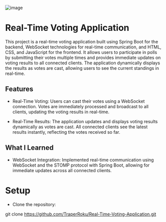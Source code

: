 ![image](https://github.com/user-attachments/assets/177cbadd-2404-4956-b03c-ed8875f699a3)

# Real-Time Voting Application
This project is a real-time voting application built using Spring Boot for the backend, WebSocket technologies for real-time communication, and HTML, CSS, and JavaScript for the frontend. It allows users to participate in polls by submitting their votes multiple times and provides immediate updates on voting results to all connected clients. The application dynamically displays the results as votes are cast, allowing users to see the current standings in real-time.

## Features
- Real-Time Voting: Users can cast their votes using a WebSocket connection. Votes are immediately processed and broadcast to all clients, updating the voting results in real-time.

- Real-Time Results: The application updates and displays voting results dynamically as votes are cast. All connected clients see the latest results instantly, reflecting the votes received so far.

## What I Learned
- WebSocket Integration: Implemented real-time communication using WebSocket and the STOMP protocol with Spring Boot, allowing for immediate updates across all connected clients.

# Setup
- Clone the repository:

git clone https://github.com/TraperRoku/Real-Time-Voting-Application.git

